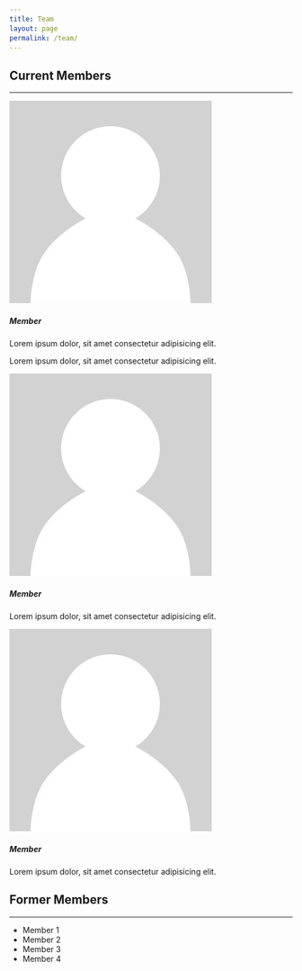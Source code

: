 ```yaml
---
title: Team
layout: page
permalink: /team/
---
```


<div class="py-3">
    <h2>Current Members</h2>
    <hr />
    <div class="card-deck">
        <div class="card mb-3">
            <div class="row g-0">
                <div class="col-md-4">
                    <img src="assets/images/placeholder-profile.jpg" class="img-fluid rounded-start" alt="...">
                </div>
                <div class="col-md-8">
                    <div class="card-body">
                    <h5 class="card-title">Member</h5>
                    <p class="card-text">Lorem ipsum dolor, sit amet consectetur adipisicing elit.</p>
                    <p class="card-text">Lorem ipsum dolor, sit amet consectetur adipisicing elit.</p>
                    </div>
                </div>
            </div>
        </div>
        <div class="card mb-3">
            <div class="row g-0">
                <div class="col-md-4">
                    <img src="assets/images/placeholder-profile.jpg" class="img-fluid rounded-start" alt="...">
                </div>
                <div class="col-md-8">
                    <div class="card-body">
                    <h5 class="card-title">Member</h5>
                    <p class="card-text">Lorem ipsum dolor, sit amet consectetur adipisicing elit.</p>
                    </div>
                </div>  
            </div>
        </div>
        <div class="card mb-3">
            <div class="row g-0">
                <div class="col-md-4">
                    <img src="assets/images/placeholder-profile.jpg" class="img-fluid rounded-start" alt="...">
                </div>
                <div class="col-md-8">
                    <div class="card-body">
                    <h5 class="card-title">Member</h5>
                    <p class="card-text">Lorem ipsum dolor, sit amet consectetur adipisicing elit.</p>
                    </div>
                </div>
            </div>
        </div>
    </div>
</div>


<div class="py-3">
    <h2>Former Members</h2>
    <hr />
    <ul>
        <li>Member 1</li>
        <li>Member 2</li>
        <li>Member 3</li>
        <li>Member 4</li>
    </ul>
</div>

